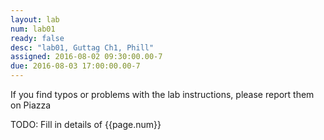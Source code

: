```yaml
---
layout: lab
num: lab01
ready: false
desc: "lab01, Guttag Ch1, Phill"
assigned: 2016-08-02 09:30:00.00-7
due: 2016-08-03 17:00:00.00-7
---
```


If you find typos or problems with the lab instructions, please report them on Piazza


TODO: Fill in details of {{page.num}}
